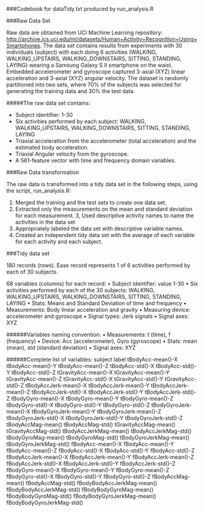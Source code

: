 ###Codebook for dataTidy.txt produced by run_analysis.R

###Raw Data Set 

Raw data are obtained from UCI Machine Learning repository: http://archive.ics.uci.edu/ml/datasets/Human+Activity+Recognition+Using+Smartphones. The data set contains results from experiments with 30 individuals (subject) with each doing 6 activities (WALKING, WALKING_UPSTAIRS, WALKING_DOWNSTAIRS, SITTING, STANDING, LAYING) wearing a Samsung Galaxy S II smartphone on the waist. Embedded accelerometer and gyroscope captured 3-axial (XYZ) linear acceleration and 3-axial (XYZ) angular velocity. The dataset is randomly partitioned into two sets, where 70% of the subjects was selected for generating the training data and 30% the test data.

#####The raw data set contains:
- Subject identifier: 1-30
- Six activities performed by each subject: WALKING, WALKING_UPSTAIRS, WALKING_DOWNSTAIRS, SITTING, STANDING, LAYING
- Triaxial acceleration from the accelerometer (total acceleration) and the estimated body acceleration.
- Triaxial Angular velocity from the gyroscope.
- A 561-feature vector with time and frequency domain variables.	

###Raw Data transformation

The raw data is transformed into a tidy data set in the following steps, using the script, run_analysis.R:
1. Merged the training and the test sets to create one data set.
2. Extracted only the measurements on the mean and standard deviation for each measurement.
3, Used descriptive activity names to name the activities in the data set
4. Appropriately labeled the data set with descriptive variable names.
5. Created an independent tidy data set with the average of each variable for each activity and each subject.

###Tidy data set

180 records (rows). Ease record represents 1 of 6 activities performed by each of 30 subjects.

68 variables (columns) for each record:
	•	Subject identifier: value 1-30
	•	Six activities performed by each of the 30 subjects: WALKING, WALKING_UPSTAIRS, WALKING_DOWNSTAIRS, SITTING, STANDING, LAYING
	•	Stats: Means and Standard Deviation of time and frequency
	•	Measurements: Body linear acceleration and gravity
	•	Measuring device: accelerometer and gyroscope
	•	Signal types: Jerk signals
	•	Signal axes: XYZ

######Variables naming convention:
	•	Measurements: t (time), f (frequency)
	•	Device: Acc (accelerometer), Gyro (gyroscope)
	•	Stats: mean (mean), std (standard deviation)
	•	Signal axes: XYZ
	
######Complete list of variables:
        subject
        label
        tBodyAcc-mean()-X
        tBodyAcc-mean()-Y
        tBodyAcc-mean()-Z
        tBodyAcc-std()-X
        tBodyAcc-std()-Y
        tBodyAcc-std()-Z
        tGravityAcc-mean()-X
        tGravityAcc-mean()-Y
        tGravityAcc-mean()-Z
        tGravityAcc-std()-X
        tGravityAcc-std()-Y
        tGravityAcc-std()-Z
        tBodyAccJerk-mean()-X
        tBodyAccJerk-mean()-Y
        tBodyAccJerk-mean()-Z
        tBodyAccJerk-std()-X
        tBodyAccJerk-std()-Y
        tBodyAccJerk-std()-Z
        tBodyGyro-mean()-X
        tBodyGyro-mean()-Y
        tBodyGyro-mean()-Z
        tBodyGyro-std()-X
        tBodyGyro-std()-Y
        tBodyGyro-std()-Z
        tBodyGyroJerk-mean()-X
        tBodyGyroJerk-mean()-Y
        tBodyGyroJerk-mean()-Z
        tBodyGyroJerk-std()-X
        tBodyGyroJerk-std()-Y
        tBodyGyroJerk-std()-Z
        tBodyAccMag-mean()
        tBodyAccMag-std()
        tGravityAccMag-mean()
        tGravityAccMag-std()
        tBodyAccJerkMag-mean()
        tBodyAccJerkMag-std()
        tBodyGyroMag-mean()
        tBodyGyroMag-std()
        tBodyGyroJerkMag-mean()
        tBodyGyroJerkMag-std()
        fBodyAcc-mean()-X
        fBodyAcc-mean()-Y
        fBodyAcc-mean()-Z
        fBodyAcc-std()-X
        fBodyAcc-std()-Y
        fBodyAcc-std()-Z
        fBodyAccJerk-mean()-X
        fBodyAccJerk-mean()-Y
        fBodyAccJerk-mean()-Z
        fBodyAccJerk-std()-X
        fBodyAccJerk-std()-Y
        fBodyAccJerk-std()-Z
        fBodyGyro-mean()-X
        fBodyGyro-mean()-Y
        fBodyGyro-mean()-Z
        fBodyGyro-std()-X
        fBodyGyro-std()-Y
        fBodyGyro-std()-Z
        fBodyAccMag-mean()
        fBodyAccMag-std()
        fBodyBodyAccJerkMag-mean()
        fBodyBodyAccJerkMag-std()
        fBodyBodyGyroMag-mean()
        fBodyBodyGyroMag-std()
        fBodyBodyGyroJerkMag-mean()
        fBodyBodyGyroJerkMag-std()
